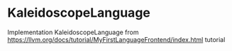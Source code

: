# KaleidoscopeLanguage
Implementation KaleidoscopeLanguage from https://llvm.org/docs/tutorial/MyFirstLanguageFrontend/index.html tutorial
